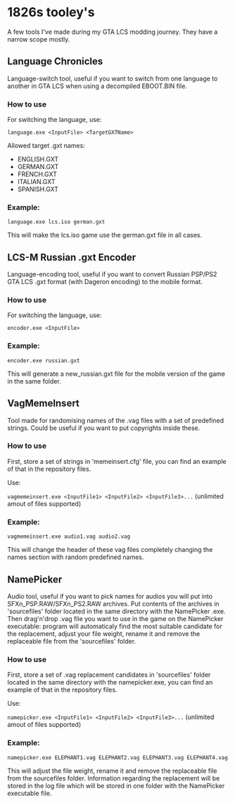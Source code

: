 # 1826s tooley's 

A few tools I've made during my GTA LCS modding journey. They have a narrow scope mostly.

## Language Chronicles

Language-switch tool, useful if you want to switch from one language to another in GTA LCS when using a decompiled EBOOT.BIN file.

### How to use
For switching the language, use:

`language.exe <InputFile> <TargetGXTName>`

Allowed target .gxt names:

* ENGLISH.GXT
* GERMAN.GXT
* FRENCH.GXT
* ITALIAN.GXT
* SPANISH.GXT

### Example:

`language.exe lcs.iso german.gxt`

This will make the lcs.iso game use the german.gxt file in all cases.

## LCS-M Russian .gxt Encoder 

Language-encoding tool, useful if you want to convert Russian PSP/PS2 GTA LCS .gxt format (with Dageron encoding) to the mobile format.

### How to use
For switching the language, use:

`encoder.exe <InputFile>`

### Example:

`encoder.exe russian.gxt`

This will generate a new_russian.gxt file for the mobile version of the game in the same folder.

## VagMemeInsert

Tool made for randomising names of the .vag files with a set of predefined strings. Could be useful if you want to put copyrights inside these.

### How to use
First, store a set of strings in 'memeinsert.cfg' file, you can find an example of that in the repository files. 

Use:

`vagmemeinsert.exe <InputFile1> <InputFile2> <InputFile3>...` (unlimited amout of files supported)

### Example:

`vagmemeinsert.exe audio1.vag audio2.vag`

This will change the header of these vag files completely changing the names section with random predefined names.

## NamePicker
Audio tool, useful if you want to pick names for audios you will put into SFXn_PSP.RAW/SFXn_PS2.RAW archives. Put contents of the archives in 'sourcefiles' folder located in the same directory with the NamePicker .exe. Then drag'n'drop .vag file you want to use in the game on the NamePicker executable: program will automaticaly find the most suitable candidate for the replacement, adjust your file weight, rename it and remove the replaceable file from the 'sourcefiles' folder.

### How to use
First, store a set of .vag replacement candidates in 'sourcefiles' folder located in the same directory with the namepicker.exe, you can find an example of that in the repository files. 

Use:

`namepicker.exe <InputFile1> <InputFile2> <InputFile3>...` (unlimited amout of files supported)

### Example:

`namepicker.exe ELEPHANT1.vag ELEPHANT2.vag ELEPHANT3.vag ELEPHANT4.vag`

This will adjust the file weight, rename it and remove the replaceable file from the sourcefiles folder. Information regarding the replacement will be stored in the log file which will be stored in one folder with the NamePicker executable file.
